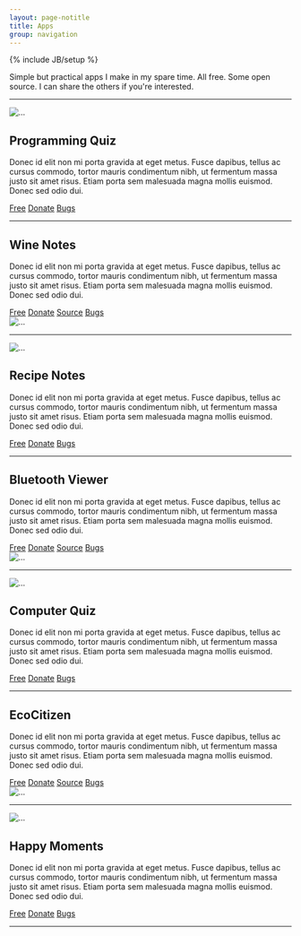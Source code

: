 ```yaml
---
layout: page-notitle
title: Apps
group: navigation
---
```

{% include JB/setup %}

<p class="lead">
Simple but practical apps I make in my spare time.
All free. Some open source.
I can share the others if you're interested.
</p>

<hr>

<div class="row">
  <div class="col-lg-2 col-md-3 col-sm-3 col-xs-6">
    <div class="thumbnail">
      <img src="/assets/images/programming-quiz.png" alt="...">
    </div>
  </div>
  <div class="col-lg-6 col-md-9 col-sm-9 col-xs-6">
    <h2>Programming Quiz</h2>
    <p>Donec id elit non mi porta gravida at eget metus. Fusce dapibus, tellus ac cursus commodo, tortor mauris condimentum nibh, ut fermentum massa justo sit amet risus. Etiam porta sem malesuada magna mollis euismod. Donec sed odio dui. </p>
    <a class="btn btn-success" href="https://play.google.com/store/apps/details?id=com.manyquiz.programming.lite">Free</a>
    <a class="btn btn-primary" href="https://play.google.com/store/apps/details?id=com.manyquiz.programming.lite">Donate</a>
    <a class="btn btn-danger" href="https://play.google.com/store/apps/details?id=com.manyquiz.programming.lite">Bugs</a>
  </div>
</div>

<hr>

<div class="row">
  <div class="col-lg-6 col-md-9 col-sm-9 col-xs-6">
    <h2>Wine Notes</h2>
    <p>Donec id elit non mi porta gravida at eget metus. Fusce dapibus, tellus ac cursus commodo, tortor mauris condimentum nibh, ut fermentum massa justo sit amet risus. Etiam porta sem malesuada magna mollis euismod. Donec sed odio dui. </p>
    <a class="btn btn-success" href="https://play.google.com/store/apps/details?id=com.recipenotes.lite">Free</a>
    <a class="btn btn-primary" href="https://play.google.com/store/apps/details?id=com.recipenotes.lite">Donate</a>
    <a class="btn btn-warning" href="https://play.google.com/store/apps/details?id=com.recipenotes.lite">Source</a>
    <a class="btn btn-danger" href="https://play.google.com/store/apps/details?id=com.recipenotes.lite">Bugs</a>
  </div>
  <div class="col-lg-2 col-md-3 col-sm-3 col-xs-6">
    <div class="thumbnail">
      <img src="/assets/images/wine-notes.png" alt="...">
    </div>
  </div>
</div>

<hr>

<div class="row">
  <div class="col-lg-2 col-md-3 col-sm-3 col-xs-6">
    <div class="thumbnail">
      <img src="/assets/images/recipe-notes.png" alt="...">
    </div>
  </div>
  <div class="col-lg-6 col-md-9 col-sm-9 col-xs-6">
    <h2>Recipe Notes</h2>
    <p>Donec id elit non mi porta gravida at eget metus. Fusce dapibus, tellus ac cursus commodo, tortor mauris condimentum nibh, ut fermentum massa justo sit amet risus. Etiam porta sem malesuada magna mollis euismod. Donec sed odio dui. </p>
    <a class="btn btn-success" href="https://play.google.com/store/apps/details?id=com.recipenotes.lite">Free</a>
    <a class="btn btn-primary" href="https://play.google.com/store/apps/details?id=com.recipenotes.lite">Donate</a>
    <a class="btn btn-danger" href="https://play.google.com/store/apps/details?id=com.recipenotes.lite">Bugs</a>
  </div>
</div>

<hr>

<div class="row">
  <div class="col-lg-6 col-md-9 col-sm-9 col-xs-6">
    <h2>Bluetooth Viewer</h2>
    <p>Donec id elit non mi porta gravida at eget metus. Fusce dapibus, tellus ac cursus commodo, tortor mauris condimentum nibh, ut fermentum massa justo sit amet risus. Etiam porta sem malesuada magna mollis euismod. Donec sed odio dui. </p>
    <a class="btn btn-success" href="https://play.google.com/store/apps/details?id=com.recipenotes.lite">Free</a>
    <a class="btn btn-primary" href="https://play.google.com/store/apps/details?id=com.recipenotes.lite">Donate</a>
    <a class="btn btn-warning" href="https://play.google.com/store/apps/details?id=com.recipenotes.lite">Source</a>
    <a class="btn btn-danger" href="https://play.google.com/store/apps/details?id=com.recipenotes.lite">Bugs</a>
  </div>
  <div class="col-lg-2 col-md-3 col-sm-3 col-xs-6">
    <div class="thumbnail">
      <img src="/assets/images/bluetooth-viewer.png" alt="...">
    </div>
  </div>
</div>

<hr>

<div class="row">
  <div class="col-lg-2 col-md-3 col-sm-3 col-xs-6">
    <div class="thumbnail">
      <img src="/assets/images/computer-quiz.png" alt="...">
    </div>
  </div>
  <div class="col-lg-6 col-md-9 col-sm-9 col-xs-6">
    <h2>Computer Quiz</h2>
    <p>Donec id elit non mi porta gravida at eget metus. Fusce dapibus, tellus ac cursus commodo, tortor mauris condimentum nibh, ut fermentum massa justo sit amet risus. Etiam porta sem malesuada magna mollis euismod. Donec sed odio dui. </p>
    <a class="btn btn-success" href="https://play.google.com/store/apps/details?id=com.recipenotes.lite">Free</a>
    <a class="btn btn-primary" href="https://play.google.com/store/apps/details?id=com.recipenotes.lite">Donate</a>
    <a class="btn btn-danger" href="https://play.google.com/store/apps/details?id=com.recipenotes.lite">Bugs</a>
  </div>
</div>

<hr>

<div class="row">
  <div class="col-lg-6 col-md-9 col-sm-9 col-xs-6">
    <h2>EcoCitizen</h2>
    <p>Donec id elit non mi porta gravida at eget metus. Fusce dapibus, tellus ac cursus commodo, tortor mauris condimentum nibh, ut fermentum massa justo sit amet risus. Etiam porta sem malesuada magna mollis euismod. Donec sed odio dui. </p>
    <a class="btn btn-success" href="https://play.google.com/store/apps/details?id=com.recipenotes.lite">Free</a>
    <a class="btn btn-primary" href="https://play.google.com/store/apps/details?id=com.recipenotes.lite">Donate</a>
    <a class="btn btn-warning" href="https://play.google.com/store/apps/details?id=com.recipenotes.lite">Source</a>
    <a class="btn btn-danger" href="https://play.google.com/store/apps/details?id=com.recipenotes.lite">Bugs</a>
  </div>
  <div class="col-lg-2 col-md-3 col-sm-3 col-xs-6">
    <div class="thumbnail">
      <img src="/assets/images/ecocitizen.png" alt="...">
    </div>
  </div>
</div>

<hr>

<div class="row">
  <div class="col-lg-2 col-md-3 col-sm-3 col-xs-6">
    <div class="thumbnail">
      <img src="/assets/images/happy-moments.png" alt="...">
    </div>
  </div>
  <div class="col-lg-6 col-md-9 col-sm-9 col-xs-6">
    <h2>Happy Moments</h2>
    <p>Donec id elit non mi porta gravida at eget metus. Fusce dapibus, tellus ac cursus commodo, tortor mauris condimentum nibh, ut fermentum massa justo sit amet risus. Etiam porta sem malesuada magna mollis euismod. Donec sed odio dui. </p>
    <a class="btn btn-success" href="https://play.google.com/store/apps/details?id=com.recipenotes.lite">Free</a>
    <a class="btn btn-primary" href="https://play.google.com/store/apps/details?id=com.recipenotes.lite">Donate</a>
    <a class="btn btn-danger" href="https://play.google.com/store/apps/details?id=com.recipenotes.lite">Bugs</a>
  </div>
</div>

<hr>

